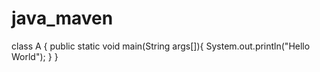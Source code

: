 # java_maven
 class A {
 public static void main(String args[]){
     System.out.println("Hello World");
 }
}
